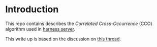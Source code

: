 # Introduction

This repo contains describes the _Correlated Cross-Occurrence_ (CCO) algorithm used in [harness server](https://github.com/actionml/harness).

This write up is based on the discussion on [this thread](https://groups.google.com/forum/?utm_medium=email&utm_source=footer#!topic/actionml-user/JAArqvI3gNk).